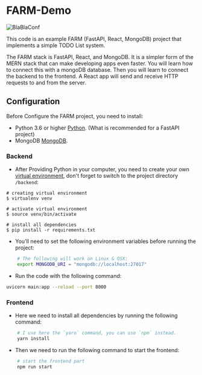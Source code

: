 # FARM-Demo

![BlaBlaConf](https://uploads-ssl.webflow.com/6138df4b2a63f4613fb7fb42/6138fb95d8f448dacbf64936_logo.svg)

This code is an example FARM (FastAPI, React, MongoDB) project that implements a simple TODO List system.

The FARM stack is FastAPI, React, and MongoDB. It is a simpler form of the MERN stack that can make developing apps even faster. You will learn how to connect this with a mongoDB database. Then you will learn to connect the backend to the frontend. A React app will send and receive HTTP requests to and from the server.

## Configuration

Before Configure the FARM project, you need to install:

- Python 3.6 or higher [Python](https://www.python.org/downloads/). (What is recommended for a FastAPI project)
- MongoDB [MongoDB](https://www.mongodb.com/download-center/community/).

### Backend

- After Providing Python in your computer, you need to create your own [virtual environment](https://docs.python.org/3/tutorial/venv.html), don't forget to switch to the project directory `/backend`:

```shell
# creating virtual environment
$ virtualenv venv

# activate virtual environment
$ source venv/bin/activate

# install all dependencies
$ pip install -r requirements.txt
```

- You'll need to set the following environment variables before running the project:

```bash
    # The following will work on Linux & OSX:
    export MONGODB_URI = "mongodb://localhost:27017"
```

- Run the code with the following command:

```bash
uvicorn main:app --reload --port 8000
```

### Frontend

- Here we need to install all dependencies by running the following command:

```bash
    # I use here the `yarn` command, you can use `npm` instead.
    yarn install
```

- Then we need to run the following command to start the frontend:

```bash
    # start the frontend part
    npm run start
```
